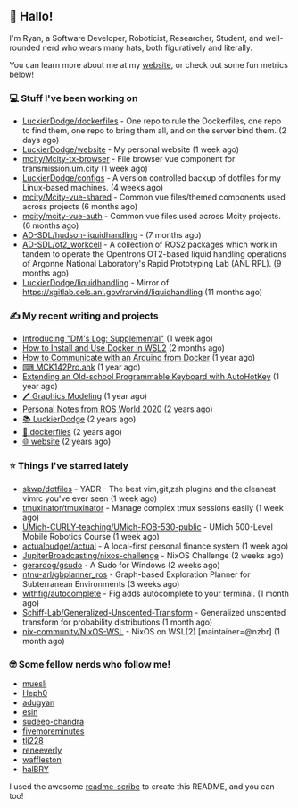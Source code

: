 ## 👋 Hallo!

I'm Ryan, a Software Developer, Roboticist, Researcher, Student, and well-rounded nerd who wears many hats, both figuratively and literally.

You can learn more about me at my [website](https://ryandlewis.dev), or check out some fun metrics below!

### 💻 Stuff I've been working on

- [LuckierDodge/dockerfiles](https://github.com/LuckierDodge/dockerfiles) - One repo to rule the Dockerfiles, one repo to find them, one repo to bring them all, and on the server bind them. (2 days ago)
- [LuckierDodge/website](https://github.com/LuckierDodge/website) - My personal website (1 week ago)
- [mcity/Mcity-tx-browser](https://github.com/mcity/Mcity-tx-browser) - File browser vue component for transmission.um.city (1 week ago)
- [LuckierDodge/configs](https://github.com/LuckierDodge/configs) - A version controlled backup of dotfiles for my Linux-based machines. (4 weeks ago)
- [mcity/Mcity-vue-shared](https://github.com/mcity/Mcity-vue-shared) - Common vue files/themed components used across projects (6 months ago)
- [mcity/mcity-vue-auth](https://github.com/mcity/mcity-vue-auth) - Common vue files used across Mcity projects. (6 months ago)
- [AD-SDL/hudson-liquidhandling](https://github.com/AD-SDL/hudson-liquidhandling) -  (7 months ago)
- [AD-SDL/ot2_workcell](https://github.com/AD-SDL/ot2_workcell) - A collection of ROS2 packages which work in tandem to operate the Opentrons OT2-based liquid handling operations of Argonne National Laboratory&#39;s Rapid Prototyping Lab (ANL RPL). (9 months ago)
- [LuckierDodge/liquidhandling](https://github.com/LuckierDodge/liquidhandling) - Mirror of https://xgitlab.cels.anl.gov/rarvind/liquidhandling (11 months ago)

### ✍ My recent writing and projects

- [Introducing &#34;DM&#39;s Log: Supplemental&#34;](https://ryandlewis.dev/posts/ttrpg/introducingdmslog/) (1 week ago)
- [How to Install and Use Docker in WSL2](https://ryandlewis.dev/posts/howtowsldocker/) (2 months ago)
- [How to Communicate with an Arduino from Docker](https://ryandlewis.dev/posts/howtoarduinodocker/) (1 year ago)
- [⌨ MCK142Pro.ahk](https://ryandlewis.dev/projects/mck142pro/) (1 year ago)
- [Extending an Old-school Programmable Keyboard with AutoHotKey](https://ryandlewis.dev/posts/mck142pro/) (1 year ago)
- [🖊 Graphics Modeling](https://ryandlewis.dev/projects/graphics/) (1 year ago)
- [Personal Notes from ROS World 2020](https://ryandlewis.dev/posts/rosworld2020/) (2 years ago)
- [📚 LuckierDodge](https://ryandlewis.dev/projects/README/) (2 years ago)
- [🐋 dockerfiles](https://ryandlewis.dev/projects/dockerfiles/) (2 years ago)
- [🌐 website](https://ryandlewis.dev/projects/website/) (2 years ago)

### ⭐ Things I've starred lately

- [skwp/dotfiles](https://github.com/skwp/dotfiles) - YADR - The best vim,git,zsh plugins and the cleanest vimrc you&#39;ve ever seen (1 week ago)
- [tmuxinator/tmuxinator](https://github.com/tmuxinator/tmuxinator) - Manage complex tmux sessions easily (1 week ago)
- [UMich-CURLY-teaching/UMich-ROB-530-public](https://github.com/UMich-CURLY-teaching/UMich-ROB-530-public) - UMich 500-Level Mobile Robotics Course (1 week ago)
- [actualbudget/actual](https://github.com/actualbudget/actual) - A local-first personal finance system (1 week ago)
- [JupiterBroadcasting/nixos-challenge](https://github.com/JupiterBroadcasting/nixos-challenge) - NixOS Challenge (2 weeks ago)
- [gerardog/gsudo](https://github.com/gerardog/gsudo) - A Sudo for Windows (2 weeks ago)
- [ntnu-arl/gbplanner_ros](https://github.com/ntnu-arl/gbplanner_ros) - Graph-based Exploration Planner for Subterranean Environments (3 weeks ago)
- [withfig/autocomplete](https://github.com/withfig/autocomplete) - Fig adds autocomplete to your terminal. (1 month ago)
- [Schiff-Lab/Generalized-Unscented-Transform](https://github.com/Schiff-Lab/Generalized-Unscented-Transform) - Generalized unscented transform for probability distributions (1 month ago)
- [nix-community/NixOS-WSL](https://github.com/nix-community/NixOS-WSL) - NixOS on WSL(2) [maintainer=@nzbr]  (1 month ago)

### 🤓 Some fellow nerds who follow me!

- [muesli](https://github.com/muesli)
- [Heph0](https://github.com/Heph0)
- [adugyan](https://github.com/adugyan)
- [esin](https://github.com/esin)
- [sudeep-chandra](https://github.com/sudeep-chandra)
- [fivemoreminutes](https://github.com/fivemoreminutes)
- [tli228](https://github.com/tli228)
- [reneeverly](https://github.com/reneeverly)
- [waffleston](https://github.com/waffleston)
- [halBRY](https://github.com/halBRY)

I used the awesome [readme-scribe](https://github.com/muesli/readme-scribe) to create this README, and you can too!
